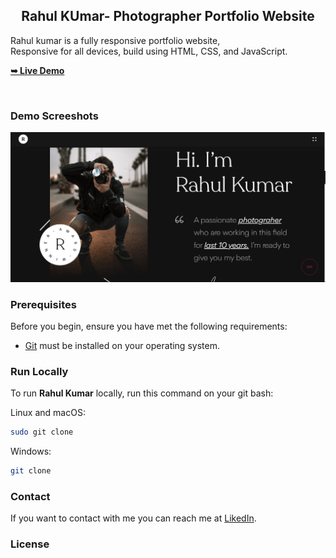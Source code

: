 

  <h2 align="center">Rahul KUmar- Photographer Portfolio Website</h2>

  Rahul kumar is a fully responsive portfolio website, <br />Responsive for all devices, build using HTML, CSS, and JavaScript.

  <a href="https://shivamseamar.github.io/Rahul_Kumar_Photographer/"><strong>➥ Live Demo</strong></a>

</div>

<br />

### Demo Screeshots

![Richard Ryan Desktop Demo](./readme-images/desktop.png "Desktop Demo")

### Prerequisites

Before you begin, ensure you have met the following requirements:

* [Git](https://git-scm.com/downloads "Download Git") must be installed on your operating system.

### Run Locally

To run **Rahul Kumar** locally, run this command on your git bash:

Linux and macOS:

```bash
sudo git clone 
```

Windows:

```bash
git clone 
```

### Contact

If you want to contact with me you can reach me at [LikedIn](https://www.linkedin.com/in/shivamseamar25/).

### License

